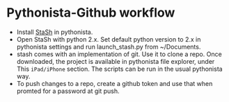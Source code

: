 # Pythonista-Github workflow

- Install [StaSh](https://github.com/ywangd/stash) in pythonista.
- Open StaSh with python 2.x. Set default python version to 2.x in pythonista settings and run launch_stash.py from ~/Documents.
- stash comes with an implementation of git. Use it to clone a repo. Once downloaded, the project is available in pythonista file explorer, under This `iPad/iPhone` section. The scripts can be run in the usual pythonista way.
- To push changes to a repo, create a github token and use that when promted for a password at git push.


